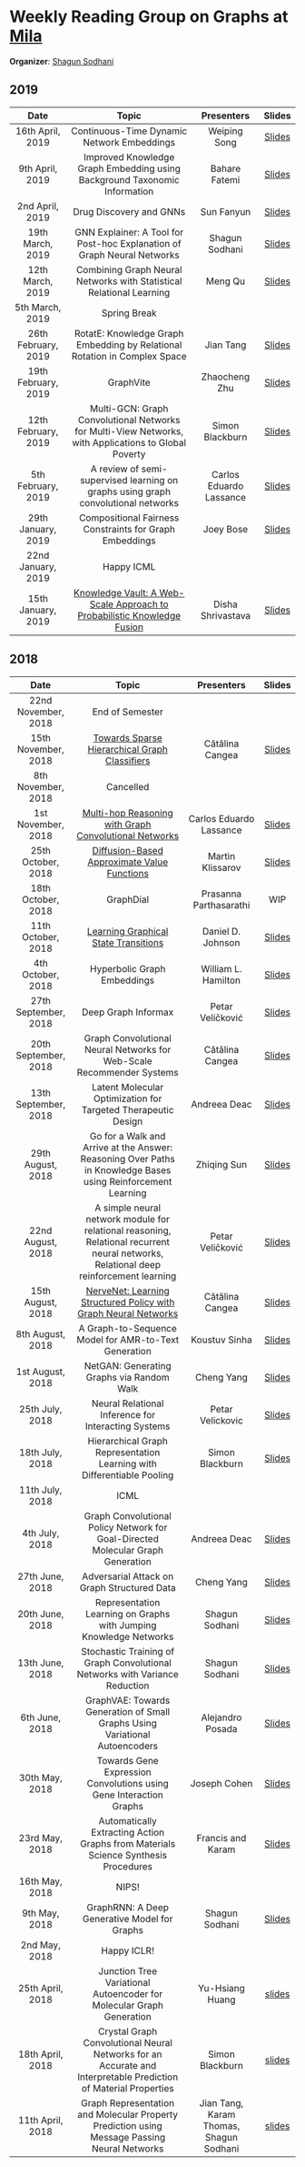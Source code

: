 # Weekly Reading Group on Graphs at [Mila](https://mila.quebec/en/) 

**Organizer**: [Shagun Sodhani](mailto:sshagunsodhani@gmail.com)

## 2019

|       Date       | Topic | Presenters | Slides |
|:----------------:|:----------------------------------------:|:----------:|:------:|
| 16th April, 2019 | Continuous-Time Dynamic Network Embeddings | Weiping Song | [Slides](https://drive.google.com/file/d/1bDfMsxLYZVnI_oy4tbZrnAzoWUU4SSu-/view?usp=sharing)
| 9th April, 2019 | Improved Knowledge Graph Embedding using Background Taxonomic Information | Bahare Fatemi | [Slides](https://drive.google.com/file/d/1wBBQjBqiuz2iD6SKrVWBS6cTop1Rk1d4/view?usp=sharing)
| 2nd April, 2019 | Drug Discovery and GNNs | Sun Fanyun | [Slides](https://drive.google.com/file/d/10aycSVdr_CEFUrNuD33uzQfVc_uWSMnS/view?usp=sharing)
| 19th March, 2019 | GNN Explainer: A Tool for Post-hoc Explanation of Graph Neural Networks | Shagun Sodhani | [Slides](https://drive.google.com/file/d/1SCgEmYZn3jggd5HP54DUM7lFGDJjJloH/view?usp=sharing)
| 12th March, 2019 | Combining Graph Neural Networks with Statistical Relational Learning | Meng Qu | [Slides](https://drive.google.com/file/d/1BllYW5otmHgQo5_8VR7eN0J3TgzhPnmo/view?usp=sharing)
| 5th March, 2019 | Spring Break | | 
| 26th February, 2019 | RotatE: Knowledge Graph Embedding by Relational Rotation in Complex Space | Jian Tang | [Slides](https://drive.google.com/file/d/1YcVFxG-wybTn6h0l5-xZ0_rxPS-Ctf6X/view?usp=sharing)
| 19th February, 2019 | GraphVite | Zhaocheng Zhu | [Slides](https://drive.google.com/file/d/1V6ToBS3msekc-_XkzJtOwUkpOsYX7WrE/view?usp=sharing)
| 12th February, 2019 |	Multi-GCN: Graph Convolutional Networks for Multi-View Networks, with Applications to Global Poverty | Simon Blackburn | [Slides](https://drive.google.com/file/d/1-HgN1cogcImghtNBouSW9Mw2LiSQa_mF/view?usp=sharing)
| 5th February, 2019 |	A review of semi-supervised learning on graphs using graph convolutional networks | Carlos Eduardo Lassance | [Slides](https://drive.google.com/file/d/1Kuiuesn-O0X9pi4YMTLOj37gzJHCxBTf/view?usp=sharing)
| 29th January, 2019 |	Compositional Fairness Constraints for Graph Embeddings | Joey Bose | [Slides](https://drive.google.com/file/d/1RUz2u0k55XLRX5uKxHtDJyIBij_Nz6n1/view?usp=sharing)
| 22nd January, 2019 |	Happy ICML  |  | 
| 15th January, 2019 |	[Knowledge Vault: A Web-Scale Approach to Probabilistic Knowledge Fusion](https://ai.google/research/pubs/pub45634)  | Disha Shrivastava| [Slides](https://drive.google.com/file/d/1tLcA0Z-NX_TcRx4bWhcpFH1bElePkoAs/view?usp=sharing)


## 2018

|       Date       | Topic | Presenters | Slides |
|:----------------:|:----------------------------------------:|:----------:|:------:|
| 22nd November, 2018 |	End of Semester  | 
| 15th November, 2018 |	[Towards Sparse Hierarchical Graph Classifiers](https://arxiv.org/abs/1811.01287)  | Cătălina Cangea | [Slides](https://drive.google.com/file/d/1X707h9ATeivmNUWbGPrSMCV1U3DyxXzj/view?usp=sharing)
| 8th November, 2018 |	Cancelled  |  |  
| 1st November, 2018 |	[Multi-hop Reasoning with Graph Convolutional Networks](https://drive.google.com/file/d/1WbUCWSuCdI6cB13SuCj-kR9mNzCp0gCt/view?usp=sharing)  | Carlos Eduardo Lassance | [Slides](https://drive.google.com/file/d/1e1q_xyvfiPqjwDQ5Ak0IcHCCiHNJcqvC/view?usp=sharing)
| 25th October, 2018 |	[Diffusion-Based Approximate Value Functions](https://openreview.net/pdf?id=BkgkoToZZ7)  | Martin Klissarov | [Slides](https://drive.google.com/file/d/1e1q_xyvfiPqjwDQ5Ak0IcHCCiHNJcqvC/view?usp=sharing)
| 18th October, 2018 |	GraphDial  | Prasanna Parthasarathi | WIP
| 11th October, 2018 |	[Learning Graphical State Transitions](https://openreview.net/pdf?id=HJ0NvFzxl)  | Daniel D. Johnson | [Slides](https://drive.google.com/file/d/1h4eoSOn9bxdmrW8gYiAEI9SFqlMUQ4db/view?usp=sharing)
| 4th October, 2018 |	Hyperbolic Graph Embeddings  | William L. Hamilton | [Slides](https://drive.google.com/file/d/1rKkghMed5NNp0bMWUbgkopjP75SLTzyZ/view?usp=sharing) 
| 27th September, 2018 | Deep Graph Informax |  Petar Veličković | [Slides](https://drive.google.com/file/d/1Z8BGq2WBnjWdE11fbU8AqCjZotA9YalB/view?usp=sharing) 
| 20th September, 2018 |	Graph Convolutional Neural Networks for Web-Scale Recommender Systems  | Cătălina Cangea | [Slides](https://drive.google.com/file/d/1LAqht_2A6YYHMW1ooGN0qq_YXfClChYT/view?usp=sharing) 
| 13th September, 2018 |	Latent Molecular Optimization for Targeted Therapeutic Design  | Andreea Deac | [Slides](https://drive.google.com/file/d/1M7k3PpNOeG_it_ebIwI66Vh8d3qMqt8D/view?usp=sharing) 
| 29th August, 2018 |		Go for a Walk and Arrive at the Answer: Reasoning Over Paths in Knowledge Bases using Reinforcement Learning  | Zhiqing Sun | [Slides](https://drive.google.com/file/d/1x_cv5kVR_zyZNNseKk9M2cHcEPpnOLzn/view?usp=sharing) 
| 22nd August, 2018 |		A simple neural network module for relational reasoning, Relational recurrent neural networks, Relational deep reinforcement learning | Petar Veličković | [Slides](https://drive.google.com/file/d/1kGELCqeZKD_pM_sYHN3r0di7lWtYQswB/view?usp=sharing) 
| 15th August, 2018 |		[NerveNet: Learning Structured Policy with Graph Neural Networks](https://openreview.net/forum?id=S1sqHMZCb) | Cătălina Cangea | [Slides](https://drive.google.com/file/d/1wJ9kOG5Z94-heF2PPADcjvZHMyDjnEJe/view?usp=sharing) 
| 8th August, 2018 |		A Graph-to-Sequence Model for AMR-to-Text Generation | Koustuv Sinha | [Slides](https://drive.google.com/file/d/10Q4FwlMAUUU-_SfiyrqE1z9DUfrHllxs/view?usp=sharing) 
| 1st August, 2018 |		NetGAN: Generating Graphs via Random Walk | Cheng Yang | [Slides](https://drive.google.com/file/d/1NAe_DK_zfEBIu19mLgVOlaDwmhQ8RrGK/view?usp=sharing) 
| 25th July, 2018 |		Neural Relational Inference for Interacting Systems | Petar Velickovic | [Slides](https://drive.google.com/open?id=1uv5fTWqFmTa50RG-Abt3GbvRDumudS3o) 
| 18th July, 2018 |		Hierarchical Graph Representation Learning with Differentiable Pooling | Simon Blackburn | [Slides](https://drive.google.com/file/d/1ac3TfL-b2yD_2v5EzCZiq8dE-VQq9D23/view?usp=sharing) 
| 11th July, 2018 |		ICML |  | 
| 4th July, 2018 |		Graph Convolutional Policy Network for Goal-Directed Molecular Graph Generation | Andreea Deac | [Slides](https://docs.google.com/presentation/d/18_LtkQpVJJ4asij72mD_rM-piMy00tDVgS1T5it8VlE/edit#slide=id.p) 
| 27th June, 2018 |		Adversarial Attack on Graph Structured Data | Cheng Yang | [Slides](https://drive.google.com/file/d/1jDQhZlBov2qaCKz-MSx1orDk23Uw1YXz/view)
| 20th June, 2018 |		Representation Learning on Graphs with Jumping Knowledge Networks  | Shagun Sodhani | [Slides](https://docs.google.com/presentation/d/1VqmZEGFLWvyt2UazWje5UmgIM5geU3O1r0DkWlgNVVM/edit?usp=sharing)
| 13th June, 2018 |		Stochastic Training of Graph Convolutional Networks with Variance Reduction  | Shagun Sodhani | [Slides](https://docs.google.com/presentation/d/1VqmZEGFLWvyt2UazWje5UmgIM5geU3O1r0DkWlgNVVM/edit#slide=id.g36248c8b2c_0_644)
| 6th June, 2018 |	GraphVAE: Towards Generation of Small Graphs Using Variational Autoencoders  | Alejandro Posada | [Slides](https://drive.google.com/file/d/1BcfMvZ0Uyku4v4Q3CyWT8Ng47U8B4mhC/view)
| 30th May, 2018 |	Towards Gene Expression Convolutions using Gene Interaction Graphs  |Joseph Cohen | [Slides](https://drive.google.com/file/d/15R5VGl33Afm3g6IFx_reEDiga1oPE3Il/view?usp=sharing)
| 23rd May, 2018 |	Automatically Extracting Action Graphs from Materials Science Synthesis Procedures  |Francis and Karam | [Slides](https://drive.google.com/file/d/16eKWAARX0L1DUjfCT8HW8M7f7KQxxXzl/view?usp=sharing)
| 16th May, 2018 |	NIPS!	|  |	 |
| 9th May, 2018 |	GraphRNN: A Deep Generative Model for Graphs |Shagun Sodhani | [Slides](https://docs.google.com/presentation/d/1KV1LpLRVN7xLim_ccZlrxlQWKxcL4k0yldFU1ZgNdGs/edit#slide=id.g36248c8b2c_0_644)
| 2nd May, 2018 |	Happy ICLR!	|  |	 |
| 25th April, 2018 | Junction Tree Variational Autoencoder for Molecular Graph Generation |  Yu-Hsiang Huang | [slides](https://drive.google.com/file/d/1Lk2sRo9T2z0sbY60QXR1Pz_3ozn9mfIr/view) |
| 18th April, 2018 |	Crystal Graph Convolutional Neural Networks for an Accurate and Interpretable Prediction of Material Properties	| Simon Blackburn |	[slides](https://drive.google.com/file/d/1bEAx9b9geprqo44jhpUHd7F94BrpCqIa/view?usp=sharing) |
| 11th April, 2018 | Graph Representation and Molecular Property Prediction using Message Passing Neural Networks |  Jian Tang, Karam Thomas, Shagun Sodhani| [slides](https://github.com/shagunsodhani/Graph-Reading-Group/blob/master/slides/RepresentationLearning-NeuralMessagePassing.pdf) |
